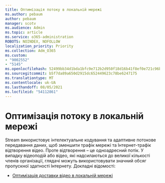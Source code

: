 ```yaml
---
title: Оптимізація потоку в локальній мережі
ms.author: pebaum
author: pebaum
manager: scotv
ms.audience: Admin
ms.topic: article
ms.service: o365-administration
ROBOTS: NOINDEX, NOFOLLOW
localization_priority: Priority
ms.collection: Adm_O365
ms.custom:
- "9002552"
- "5145"
ms.openlocfilehash: 52499bb34d1bda1bfc9e712b2d950f18d16b41f8ef0e721c96b189b07f1cd461
ms.sourcegitcommit: b5f7da89a650d2915dc652449623c78be6247175
ms.translationtype: MT
ms.contentlocale: uk-UA
ms.lasthandoff: 08/05/2021
ms.locfileid: "54112861"
---
```

# <a name="optimizing-stream-within-my-local-network"></a>Оптимізація потоку в локальній мережі

Stream використовує інтелектуальне кодування та адаптивне потокове передавання даних, щоб зменшити трафік мережі та Інтернет-трафік відтворення відео. Проте відтворення – це одноадресний потік. У випадку відеоподій або відео, які надсилаються до великої кількості членів організації, глядачі можуть використовувати значний обсяг пропускної здатності Інтернету. Докладні відомості:

- [Оптимізація доставки відео в локальній мережі](https://docs.microsoft.com/stream/network-overview#optimizing-video-delivery-within-my-local-network)
